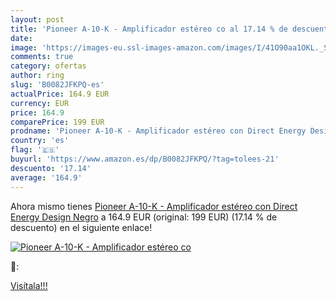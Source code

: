 ```yaml
---
layout: post
title: 'Pioneer A-10-K - Amplificador estéreo co al 17.14 % de descuento'
date: 
image: 'https://images-eu.ssl-images-amazon.com/images/I/41O90aa1OKL._SL200_.jpg'
comments: true
category: ofertas
author: ring
slug: 'B0082JFKPQ-es'
actualPrice: 164.9 EUR
currency: EUR
price: 164.9
comparePrice: 199 EUR
prodname: 'Pioneer A-10-K - Amplificador estéreo con Direct Energy Design  Negro'
country: 'es'
flag: '🇪🇸'
buyurl: 'https://www.amazon.es/dp/B0082JFKPQ/?tag=tolees-21'
descuento: '17.14'
average: '164.9'
---
```


Ahora mismo tienes [Pioneer A-10-K - Amplificador estéreo con Direct Energy Design  Negro](https://www.amazon.es/dp/B0082JFKPQ/?tag=tolees-21) a 164.9 EUR (original: 199 EUR) (17.14 %  de descuento) en el siguiente enlace!

[![Pioneer A-10-K - Amplificador estéreo co](https://images-eu.ssl-images-amazon.com/images/I/41O90aa1OKL._SL200_.jpg)](https://www.amazon.es/dp/B0082JFKPQ/?tag=tolees-21)

🔎:


[Visítala!!!](https://www.amazon.es/dp/B0082JFKPQ/?tag=tolees-21)

